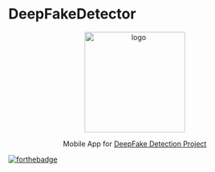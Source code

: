 # DeepFakeDetector
<p align="center"> <img width="200" src="https://i.imgur.com/mCYcSVY.png" alt="logo"> </p>
<p align="center","font-size:500%;"> Mobile App for <a href="https://github.com/Hazem020/DeepFake-Detection">DeepFake Detection Project</a>
</p>


[![forthebadge](https://forthebadge.com/images/badges/built-for-android.svg)](https://forthebadge.com)
